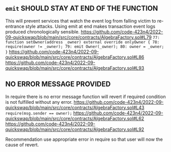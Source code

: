## `emit` SHOULD STAY AT END OF THE FUNCTION
This will prevent services that watch the event log from falling victim to re-entrance style attacks.
Using emit at end makes transaction event logs produced chronologically sensible. 
https://github.com/code-423n4/2022-09-quickswap/blob/main/src/core/contracts/AlgebraFactory.sol#L79
`
77: function setOwner(address _owner) external override onlyOwner {
78: require(owner != _owner);
79: emit Owner(_owner);
80: owner = _owner;
  }
`
https://github.com/code-423n4/2022-09-quickswap/blob/main/src/core/contracts/AlgebraFactory.sol#L86
https://github.com/code-423n4/2022-09-quickswap/blob/main/src/core/contracts/AlgebraFactory.sol#L93

## NO ERROR MESSAGE PROVIDED
In require there is no error message function will revert if required condition is not fulfilled without any error.
https://github.com/code-423n4/2022-09-quickswap/blob/main/src/core/contracts/AlgebraFactory.sol#L43
`require(msg.sender == owner);`
https://github.com/code-423n4/2022-09-quickswap/blob/main/src/core/contracts/AlgebraFactory.sol#L62
https://github.com/code-423n4/2022-09-quickswap/blob/main/src/core/contracts/AlgebraFactory.sol#L92

Recommendation
use appropriate error in require so that user will now the cause of revert.
